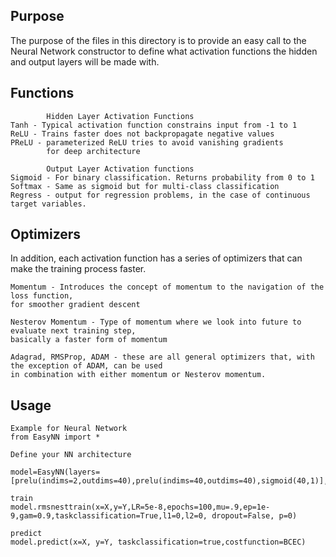 
## Purpose
The purpose of the files in this directory is to provide
an easy call to the Neural Network constructor to define
what activation functions the hidden and output layers will be made with.

## Functions
```
        Hidden Layer Activation Functions
Tanh - Typical activation function constrains input from -1 to 1
ReLU - Trains faster does not backpropagate negative values
PReLU - parameterized ReLU tries to avoid vanishing gradients
        for deep architecture

        Output Layer Activation functions
Sigmoid - For binary classification. Returns probability from 0 to 1
Softmax - Same as sigmoid but for multi-class classification
Regress - output for regression problems, in the case of continuous target variables.
```

## Optimizers
In addition, each activation function has a series of optimizers that can make
the training process faster.

```
Momentum - Introduces the concept of momentum to the navigation of the loss function,
for smoother gradient descent

Nesterov Momentum - Type of momentum where we look into future to evaluate next training step, 
basically a faster form of momentum

Adagrad, RMSProp, ADAM - these are all general optimizers that, with the exception of ADAM, can be used
in combination with either momentum or Nesterov momentum.
```

## Usage
```
Example for Neural Network
from EasyNN import *

Define your NN architecture 

model=EasyNN(layers=[prelu(indims=2,outdims=40),prelu(indims=40,outdims=40),sigmoid(40,1)],costfunction=BCEC)

train
model.rmsnesttrain(x=X,y=Y,LR=5e-8,epochs=100,mu=.9,ep=1e-9,gam=0.9,taskclassification=True,l1=0,l2=0, dropout=False, p=0)

predict
model.predict(x=X, y=Y, taskclassification=true,costfunction=BCEC)
```